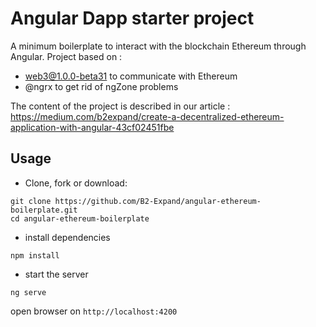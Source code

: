 # Angular Dapp starter project
A minimum boilerplate to interact with the blockchain Ethereum through Angular.
Project based on :
- web3@1.0.0-beta31 to communicate with Ethereum
- @ngrx to get rid of ngZone problems

The content of the project is described in our article : https://medium.com/b2expand/create-a-decentralized-ethereum-application-with-angular-43cf02451fbe

## Usage
- Clone, fork or download: 
```
git clone https://github.com/B2-Expand/angular-ethereum-boilerplate.git
cd angular-ethereum-boilerplate
```
- install dependencies
```
npm install
```
- start the server
```
ng serve
```
open browser on `http://localhost:4200`
